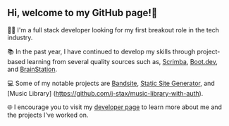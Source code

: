 ## Hi, welcome to my GitHub page!👋

👨‍💻 I'm a full stack developer looking for my first breakout role in the tech industry.

📚 In the past year, I have continued to develop my skills through project-based learning from several quality sources such as, [Scrimba](https://scrimba.com/home), [Boot.dev](https://www.boot.dev/), and [BrainStation](https://brainstation.io/online/software-engineering-bootcamp).

💻 Some of my notable projects are [Bandsite](https://github.com/j-stax/james-ahn-bandsite), [Static Site Generator](https://github.com/j-stax/static-site-generator), 
and [Music Library] (https://github.com/j-stax/music-library-with-auth).

🌐 I encourage you to visit my [developer page](https://www.jamesahn.dev/) to learn more about me and the projects I've worked on.

<!--
**j-stax/j-stax** is a ✨ _special_ ✨ repository because its `README.md` (this file) appears on your GitHub profile.

Here are some ideas to get you started:

- 🔭 I’m currently working on ...
- 🌱 I’m currently learning ...
- 👯 I’m looking to collaborate on ...
- 🤔 I’m looking for help with ...
- 💬 Ask me about ...
- 📫 How to reach me: ...
- 😄 Pronouns: ...
- ⚡ Fun fact: ...
-->
